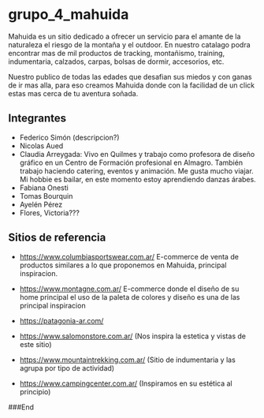 # grupo_4_mahuida
Mahuida es un sitio dedicado a ofrecer un servicio para el amante de la naturaleza el riesgo de la montaña y el outdoor. En nuestro catalago podra encontrar mas de mil productos de tracking, montañismo, training, indumentaria, calzados, carpas, bolsas de dormir, accesorios, etc.

Nuestro publico de todas las edades que desafian sus miedos y con ganas de ir mas alla, para eso creamos Mahuida donde con la facilidad de un click estas mas cerca de tu aventura soñada.

## Integrantes

- Federico Simón (descripcion?)
- Nicolas Aued
- Claudia Arreygada: Vivo en Quilmes y trabajo como profesora de diseño gráfico en un Centro de Formación profesional en Almagro. También trabajo haciendo catering, eventos y animación. Me gusta mucho viajar. Mi hobbie es bailar, en este momento estoy aprendiendo danzas árabes.
- Fabiana Onesti
- Tomas Bourquin
- Ayelén Pérez
- Flores, Victoria???

## Sitios de referencia

- https://www.columbiasportswear.com.ar/
E-commerce de venta de productos similares a lo que proponemos en Mahuida, principal inspiracion.
- https://www.montagne.com.ar/
E-commerce donde el diseño de su home principal el uso de la paleta de colores y diseño es una de las principal inspiracion

-  https://patagonia-ar.com/
- https://www.salomonstore.com.ar/ (Nos inspira la estetica y vistas de este sitio)
- https://www.mountaintrekking.com.ar/ (Sitio de indumentaria y las agrupa por tipo de actividad)
- https://www.campingcenter.com.ar/ (Inspiramos en su estética al principio)







###End
